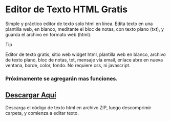 # Editor de Texto HTML Gratis
Simple y práctico editor de texto solo html en línea. Edita texto en una plantilla web, en blanco, meditante el bloc de notas, con texto plano (txt), y guarda el archivo en formato web (html).
> [!TIP]
> Editor de texto gratis, sitio web widget html, plantilla web en blanco, archivo de texto plano, bloc de notas, txt, mensaje vía email, enlace abre en nueva ventana, borde, color, fondo. No requiere css, ni javascript.
### **Próximamente se agregarán mas funciones.**
## [Descargar Aquí](https://github.com/enlineaweb/editor-texto/blob/main/codigo)
Descarga el código de texto html en archivo ZIP, luego descomprimir carpeta, y comienza a editar texto.
